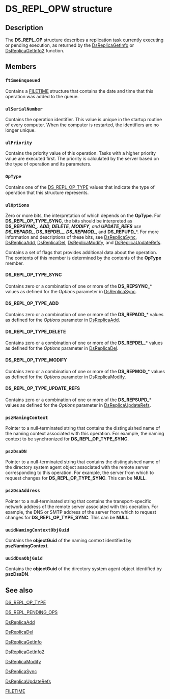 # DS_REPL_OPW structure

## Description

The **DS_REPL_OP** structure describes a replication task currently executing or pending execution, as returned by the
[DsReplicaGetInfo](https://learn.microsoft.com/windows/desktop/api/ntdsapi/nf-ntdsapi-dsreplicagetinfow) or [DsReplicaGetInfo2](https://learn.microsoft.com/windows/desktop/api/ntdsapi/nf-ntdsapi-dsreplicagetinfo2w) function.

## Members

### `ftimeEnqueued`

Contains a [FILETIME](https://learn.microsoft.com/windows/desktop/api/minwinbase/ns-minwinbase-filetime) structure that contains the date and time that this operation was added to the queue.

### `ulSerialNumber`

Contains the operation identifier. This value is unique in the startup routine of every computer. When the computer is restarted, the identifiers are no longer unique.

### `ulPriority`

Contains the priority value of this operation. Tasks with a higher priority value are executed first. The priority is calculated by the server based on the type of operation and its parameters.

### `OpType`

Contains one of the [DS_REPL_OP_TYPE](https://learn.microsoft.com/windows/desktop/api/ntdsapi/ne-ntdsapi-ds_repl_op_type) values that indicate the type of operation that this structure represents.

### `ulOptions`

Zero or more bits, the interpretation of which depends on the **OpType**. For **DS_REPL_OP_TYPE_SYNC**, the bits should be interpreted as **DS_REPSYNC_***. **ADD**, **DELETE**, **MODIFY**, and **UPDATE_REFS** use **DS_REPADD_***, **DS_REPDEL_***, **DS_REPMOD_***, and **DS_REPUPD_***. For more information and descriptions of these bits, see
[DsReplicaSync](https://learn.microsoft.com/windows/desktop/api/ntdsapi/nf-ntdsapi-dsreplicasynca),
[DsReplicaAdd](https://learn.microsoft.com/windows/desktop/api/ntdsapi/nf-ntdsapi-dsreplicaadda),
[DsReplicaDel](https://learn.microsoft.com/windows/desktop/api/ntdsapi/nf-ntdsapi-dsreplicadela),
[DsReplicaModify](https://learn.microsoft.com/windows/desktop/api/ntdsapi/nf-ntdsapi-dsreplicamodifya), and
[DsReplicaUpdateRefs](https://learn.microsoft.com/windows/desktop/api/ntdsapi/nf-ntdsapi-dsreplicaupdaterefsa).

Contains a set of flags that provides additional data about the operation. The contents of this member is determined by the contents of the **OpType** member.

#### DS_REPL_OP_TYPE_SYNC

Contains zero or a combination of one or more of the **DS_REPSYNC_*** values as defined for the *Options* parameter in [DsReplicaSync](https://learn.microsoft.com/windows/desktop/api/ntdsapi/nf-ntdsapi-dsreplicasynca).

#### DS_REPL_OP_TYPE_ADD

Contains zero or a combination of one or more of the **DS_REPADD_*** values as defined for the *Options* parameter in [DsReplicaAdd](https://learn.microsoft.com/windows/desktop/api/ntdsapi/nf-ntdsapi-dsreplicaadda).

#### DS_REPL_OP_TYPE_DELETE

Contains zero or a combination of one or more of the **DS_REPDEL_*** values as defined for the *Options* parameter in [DsReplicaDel](https://learn.microsoft.com/windows/desktop/api/ntdsapi/nf-ntdsapi-dsreplicadela).

#### DS_REPL_OP_TYPE_MODIFY

Contains zero or a combination of one or more of the **DS_REPMOD_*** values as defined for the *Options* parameter in [DsReplicaModify](https://learn.microsoft.com/windows/desktop/api/ntdsapi/nf-ntdsapi-dsreplicamodifya).

#### DS_REPL_OP_TYPE_UPDATE_REFS

Contains zero or a combination of one or more of the **DS_REPSUPD_*** values as defined for the *Options* parameter in [DsReplicaUpdateRefs](https://learn.microsoft.com/windows/desktop/api/ntdsapi/nf-ntdsapi-dsreplicaupdaterefsa).

### `pszNamingContext`

Pointer to a null-terminated string that contains the distinguished name of the naming context associated with this operation. For example, the naming context to be synchronized for **DS_REPL_OP_TYPE_SYNC**.

### `pszDsaDN`

Pointer to a null-terminated string that contains the distinguished name of the directory system agent object associated with the remote server corresponding to this operation. For example, the server from which to request changes for **DS_REPL_OP_TYPE_SYNC**. This can be **NULL**.

### `pszDsaAddress`

Pointer to a null-terminated string that contains the transport-specific network address of the remote server associated with this operation. For example, the DNS or SMTP address of the server from which to request changes for **DS_REPL_OP_TYPE_SYNC**. This can be **NULL**.

### `uuidNamingContextObjGuid`

Contains the **objectGuid** of the naming context identified by **pszNamingContext**.

### `uuidDsaObjGuid`

Contains the **objectGuid** of the directory system agent object identified by **pszDsaDN**.

## See also

[DS_REPL_OP_TYPE](https://learn.microsoft.com/windows/desktop/api/ntdsapi/ne-ntdsapi-ds_repl_op_type)

[DS_REPL_PENDING_OPS](https://learn.microsoft.com/windows/desktop/api/ntdsapi/ns-ntdsapi-ds_repl_pending_opsw)

[DsReplicaAdd](https://learn.microsoft.com/windows/desktop/api/ntdsapi/nf-ntdsapi-dsreplicaadda)

[DsReplicaDel](https://learn.microsoft.com/windows/desktop/api/ntdsapi/nf-ntdsapi-dsreplicadela)

[DsReplicaGetInfo](https://learn.microsoft.com/windows/desktop/api/ntdsapi/nf-ntdsapi-dsreplicagetinfow)

[DsReplicaGetInfo2](https://learn.microsoft.com/windows/desktop/api/ntdsapi/nf-ntdsapi-dsreplicagetinfo2w)

[DsReplicaModify](https://learn.microsoft.com/windows/desktop/api/ntdsapi/nf-ntdsapi-dsreplicamodifya)

[DsReplicaSync](https://learn.microsoft.com/windows/desktop/api/ntdsapi/nf-ntdsapi-dsreplicasynca)

[DsReplicaUpdateRefs](https://learn.microsoft.com/windows/desktop/api/ntdsapi/nf-ntdsapi-dsreplicaupdaterefsa)

[FILETIME](https://learn.microsoft.com/windows/desktop/api/minwinbase/ns-minwinbase-filetime)